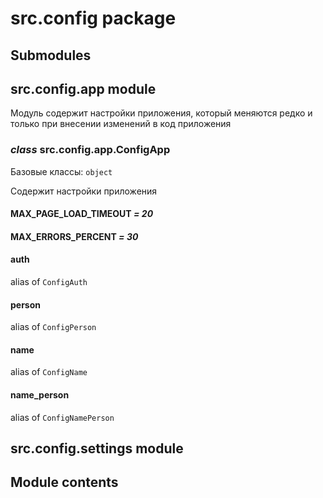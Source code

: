 # src.config package

## Submodules

## src.config.app module

Модуль содержит настройки приложения, который меняются редко и только при внесении изменений в код приложения

### *class* src.config.app.ConfigApp

Базовые классы: `object`

Содержит настройки приложения

#### MAX_PAGE_LOAD_TIMEOUT *= 20*

#### MAX_ERRORS_PERCENT *= 30*

#### auth

alias of `ConfigAuth`

#### person

alias of `ConfigPerson`

#### name

alias of `ConfigName`

#### name_person

alias of `ConfigNamePerson`

## src.config.settings module

## Module contents

